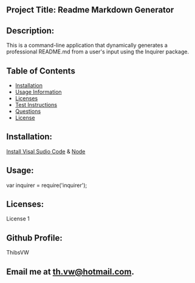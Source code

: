 ## Project Title: Readme Markdown Generator 

## Description: 
This is a command-line application that dynamically generates a professional README.md from a user's input using the Inquirer package. 

## Table of Contents 
* [Installation](#Installation) 
* [Usage Information](#Usage) 
* [Licenses](#Licenses) 
* [Test Instructions](#Github) 
* [Questions](#Questions) 
* [License](#License)  

## Installation: 
[Install Visal Sudio Code](https://code.visualstudio.com/) & [Node](https://nodejs.org/en/) 

## Usage: 
var inquirer = require('inquirer'); 

## Licenses: 
License 1

## Github Profile: 
ThibsVW 

## Email me at th.vw@hotmail.com. 
